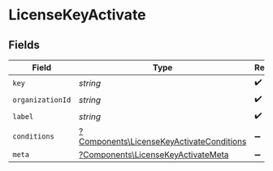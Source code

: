 # LicenseKeyActivate


## Fields

| Field                                                                                               | Type                                                                                                | Required                                                                                            | Description                                                                                         |
| --------------------------------------------------------------------------------------------------- | --------------------------------------------------------------------------------------------------- | --------------------------------------------------------------------------------------------------- | --------------------------------------------------------------------------------------------------- |
| `key`                                                                                               | *string*                                                                                            | :heavy_check_mark:                                                                                  | N/A                                                                                                 |
| `organizationId`                                                                                    | *string*                                                                                            | :heavy_check_mark:                                                                                  | N/A                                                                                                 |
| `label`                                                                                             | *string*                                                                                            | :heavy_check_mark:                                                                                  | N/A                                                                                                 |
| `conditions`                                                                                        | [?Components\LicenseKeyActivateConditions](../../Models/Components/LicenseKeyActivateConditions.md) | :heavy_minus_sign:                                                                                  | N/A                                                                                                 |
| `meta`                                                                                              | [?Components\LicenseKeyActivateMeta](../../Models/Components/LicenseKeyActivateMeta.md)             | :heavy_minus_sign:                                                                                  | N/A                                                                                                 |